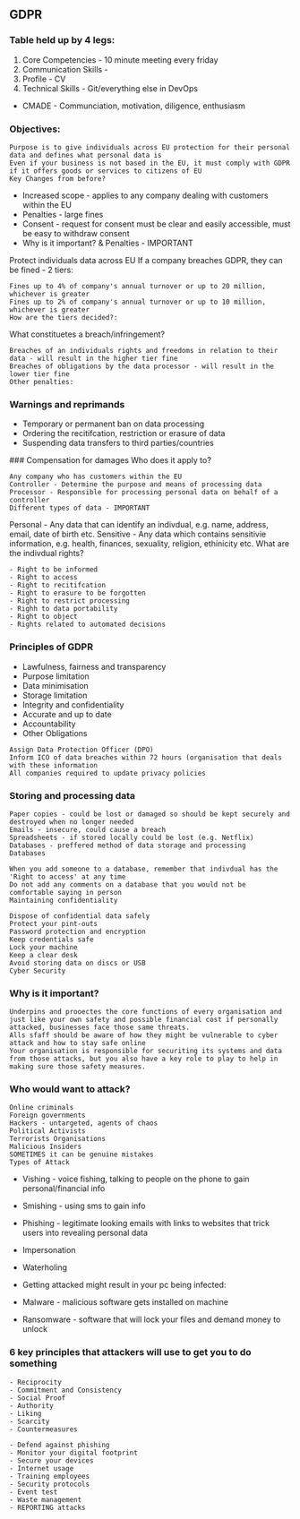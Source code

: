 ## GDPR

### Table held up by 4 legs:

1. Core Competencies - 10 minute meeting every friday
2. Communication Skills -
3. Profile - CV
4. Technical Skills - Git/everything else in DevOps

- CMADE - Communciation, motivation, diligence, enthusiasm

### Objectives:
```
Purpose is to give individuals across EU protection for their personal data and defines what personal data is
Even if your business is not based in the EU, it must comply with GDPR if it offers goods or services to citizens of EU
Key Changes from before?
```
- Increased scope - applies to any company dealing with customers within the EU
- Penalties - large fines
- Consent - request for consent must be clear and easily accessible, must be easy to withdraw consent
- Why is it important? & Penalties - IMPORTANT

Protect individuals data across EU
If a company breaches GDPR, they can be fined - 2 tiers:
```
Fines up to 4% of company's annual turnover or up to 20 million, whichever is greater
Fines up to 2% of company's annual turnover or up to 10 million, whichever is greater
How are the tiers decided?:
```
What constituetes a breach/infringement?
```
Breaches of an individuals rights and freedoms in relation to their data - will result in the higher tier fine
Breaches of obligations by the data processor - will result in the lower tier fine
Other penalties:
```
### Warnings and reprimands
- Temporary or permanent ban on data processing
- Ordering the recitifcation, restriction or erasure of data
- Suspending data transfers to third parties/countries

### Compensation for damages
Who does it apply to?
```
Any company who has customers within the EU
Controller - Determine the purpose and means of processing data
Processor - Responsible for processing personal data on behalf of a controller
Different types of data - IMPORTANT
```
Personal - Any data that can identify an indivdual, e.g. name, address, email, date of birth etc.
Sensitive - Any data which contains sensitivie information, e.g. health, finances, sexuality, religion, ethinicity etc.
What are the indivdual rights?
```
- Right to be informed
- Right to access
- Right to recitifcation
- Right to erasure to be forgotten
- Right to restrict processing
- Righh to data portability
- Right to object
- Rights related to automated decisions
```
### Principles of GDPR

- Lawfulness, fairness and transparency
- Purpose limitation
- Data minimisation
- Storage limitation
- Integrity and confidentiality
- Accurate and up to date
- Accountability
- Other Obligations
```
Assign Data Protection Officer (DPO)
Inform ICO of data breaches within 72 hours (organisation that deals with these information
All companies required to update privacy policies
```
### Storing and processing data
```
Paper copies - could be lost or damaged so should be kept securely and destroyed when no longer needed
Emails - insecure, could cause a breach
Spreadsheets - if stored locally could be lost (e.g. Netflix)
Databases - preffered method of data storage and processing
Databases
```
```
When you add someone to a database, remember that indivdual has the 'Right to access' at any time
Do not add any comments on a database that you would not be comfortable saying in person
Maintaining confidentiality
```
```
Dispose of confidential data safely
Protect your pint-outs
Password protection and encryption
Keep credentials safe
Lock your machine
Keep a clear desk
Avoid storing data on discs or USB
Cyber Security
```

### Why is it important?
```
Underpins and prooectes the core functions of every organisation and just like your own safety and possible financial cost if personally attacked, businesses face those same threats.
Alls sfaff should be aware of how they might be vulnerable to cyber attack and how to stay safe online
Your organisation is responsible for securiting its systems and data from those attacks, but you also have a key role to play to help in making sure those safety measures.
```
### Who would want to attack?
```
Online criminals
Foreign governments
Hackers - untargeted, agents of chaos
Political Activists
Terrorists Organisations
Malicious Insiders
SOMETIMES it can be genuine mistakes
Types of Attack
```
- Vishing - voice fishing, talking to people on the phone to gain personal/financial info
- Smishing - using sms to gain info
- Phishing - legitimate looking emails with links to websites that trick users into revealing personal data
- Impersonation
- Waterholing
- Getting attacked might result in your pc being infected:

- Malware - malicious software gets installed on machine
- Ransomware - software that will lock your files and demand money to unlock

### 6 key principles that attackers will use to get you to do something
```
- Reciprocity
- Commitment and Consistency
- Social Proof
- Authority
- Liking
- Scarcity
- Countermeasures
```
```
- Defend against phishing
- Monitor your digital footprint
- Secure your devices
- Internet usage
- Training employees
- Security protocols
- Event test
- Waste management
- REPORTING attacks
```
